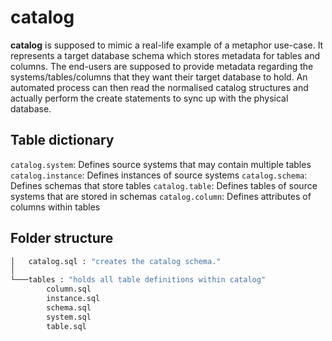 # catalog
**catalog** is supposed to mimic a real-life example of a metaphor use-case. It represents a target database schema which stores metadata for tables and columns. The end-users are supposed to provide metadata regarding the systems/tables/columns that they want their target database to hold. An automated process can then read the normalised catalog structures and actually perform the create statements to sync up with the physical database.

## Table dictionary

`catalog.system`: Defines source systems that may contain multiple tables
`catalog.instance`: Defines instances of source systems
`catalog.schema`: Defines schemas that store tables
`catalog.table`: Defines tables of source systems that are stored in schemas
`catalog.column`: Defines attributes of columns within tables

## Folder structure
```bash
│   catalog.sql : "creates the catalog schema."
│
└───tables : "holds all table definitions within catalog"
        column.sql
        instance.sql
        schema.sql
        system.sql
        table.sql
```
